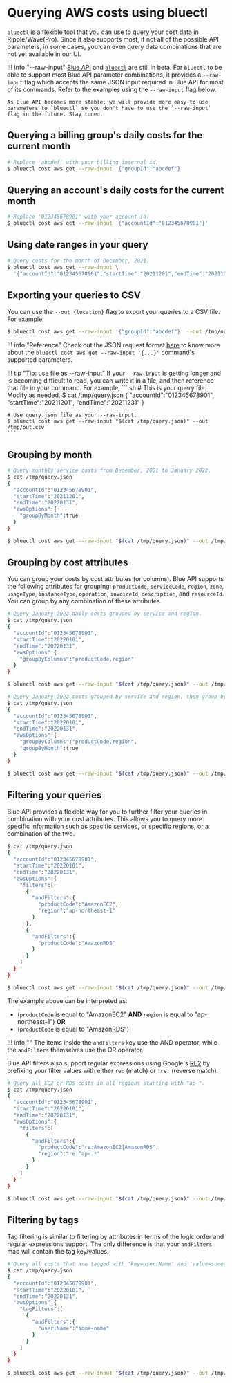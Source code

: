 # Querying AWS costs using bluectl

[`bluectl`](https://alphauslabs.github.io/docs/blueapi/bluectl/) is a flexible tool that you can use to query your cost data in Ripple/Wave(Pro). Since it also supports most, if not all of the possible API parameters, in some cases, you can even query data combinations that are not yet available in our UI.

!!! info "--raw-input"
    [Blue API](https://alphauslabs.github.io/blueapidocs/) and [`bluectl`](https://alphauslabs.github.io/docs/blueapi/bluectl/) are still in beta. For `bluectl` to be able to support most Blue API parameter combinations, it provides a `--raw-input` flag which accepts the same JSON input required in Blue API for most of its commands. Refer to the examples using the `--raw-input` flag below.

    As Blue API becomes more stable, we will provide more easy-to-use parameters to `bluectl` so you don't have to use the `--raw-input` flag in the future. Stay tuned.

## Querying a billing group's daily costs for the current month
``` sh
# Replace 'abcdef' with your billing internal id.
$ bluectl cost aws get --raw-input '{"groupId":"abcdef"}'
```

## Querying an account's daily costs for the current month
``` sh
# Replace '012345678901' with your account id.
$ bluectl cost aws get --raw-input '{"accountId":"012345678901"}'
```

## Using date ranges in your query
``` sh
# Query costs for the month of December, 2021.
$ bluectl cost aws get --raw-input \
  '{"accountId":"012345678901","startTime":"20211201","endTime":"20211231"}'
```

## Exporting your queries to CSV
You can use the `--out {location}` flag to export your queries to a CSV file. For example:
``` sh
$ bluectl cost aws get --raw-input '{"groupId":"abcdef"}' --out /tmp/out.csv
```

!!! info "Reference"
    Check out the JSON request format [here](https://alphauslabs.github.io/blueapidocs/#/Cost/Cost_ReadCosts) to know more about the `bluectl cost aws get --raw-input '{...}'` command's supported parameters.

!!! tip "Tip: use file as --raw-input"
    If your `--raw-input` is getting longer and is becoming difficult to read, you can write it in a file, and then reference that file in your command. For example,
    ``` sh
    # This is your query file. Modify as needed.
    $ cat /tmp/query.json
    {
      "accountId":"012345678901",
      "startTime":"20211201",
      "endTime":"20211231"
    }
    
    # Use query.json file as your --raw-input.
    $ bluectl cost aws get --raw-input "$(cat /tmp/query.json)" --out /tmp/out.csv
    ```

## Grouping by month
``` sh
# Query monthly service costs from December, 2021 to January 2022.
$ cat /tmp/query.json
{
  "accountId":"012345678901",
  "startTime":"20211201",
  "endTime":"20220131",
  "awsOptions":{
    "groupByMonth":true
  }
}

$ bluectl cost aws get --raw-input "$(cat /tmp/query.json)" --out /tmp/out.csv
```

## Grouping by cost attributes
You can group your costs by cost attributes (or columns). Blue API supports the following attributes for grouping: `productCode`, `serviceCode`, `region`, `zone`, `usageType`, `instanceType`, `operation`, `invoiceId`, `description`, and `resourceId`. You can group by any combination of these attributes.

``` sh
# Query January 2022 daily costs grouped by service and region.
$ cat /tmp/query.json
{
  "accountId":"012345678901",
  "startTime":"20220101",
  "endTime":"20220131",
  "awsOptions":{
    "groupByColumns":"productCode,region"
  }
}

$ bluectl cost aws get --raw-input "$(cat /tmp/query.json)" --out /tmp/out.csv
```

``` sh
# Query January 2022 costs grouped by service and region, then group by month.
$ cat /tmp/query.json
{
  "accountId":"012345678901",
  "startTime":"20220101",
  "endTime":"20220131",
  "awsOptions":{
    "groupByColumns":"productCode,region",
    "groupByMonth":true
  }
}

$ bluectl cost aws get --raw-input "$(cat /tmp/query.json)" --out /tmp/out.csv
```

## Filtering your queries
Blue API provides a flexible way for you to further filter your queries in combination with your cost attributes. This allows you to query more specific information such as specific services, or specific regions, or a combination of the two.

``` sh
$ cat /tmp/query.json
{
  "accountId":"012345678901",
  "startTime":"20220101",
  "endTime":"20220131",
  "awsOptions":{
    "filters":[
      {
        "andFilters":{
          "productCode":"AmazonEC2",
          "region":"ap-northeast-1"
        }
      },
      {
        "andFilters":{
          "productCode":"AmazonRDS"
        }
      }
    ]
  }
}

$ bluectl cost aws get --raw-input "$(cat /tmp/query.json)" --out /tmp/out.csv
```

The example above can be interpreted as:

* (`productCode` is equal to "AmazonEC2" **AND** `region` is equal to "ap-northeast-1") **OR**
* (`productCode` is equal to "AmazonRDS")

!!! info ""
    The items inside the `andFilters` key use the AND operator, while the `andFilters` themselves use the OR operator.

Blue API filters also support regular expressions using Google's [RE2](https://github.com/google/re2/wiki/Syntax) by prefixing your filter values with either `re:` (match) or `!re:` (reverse match).

``` sh
# Query all EC2 or RDS costs in all regions starting with "ap-".
$ cat /tmp/query.json
{
  "accountId":"012345678901",
  "startTime":"20220101",
  "endTime":"20220131",
  "awsOptions":{
    "filters":[
      {
        "andFilters":{
          "productCode":"re:AmazonEC2|AmazonRDS",
          "region":"re:^ap-.*"
        }
      }
    ]
  }
}

$ bluectl cost aws get --raw-input "$(cat /tmp/query.json)" --out /tmp/out.csv
```

## Filtering by tags
Tag filtering is similar to filtering by attributes in terms of the logic order and regular expressions support. The only difference is that your `andFilters` map will contain the tag key/values.

``` sh
# Query all costs that are tagged with 'key=user:Name' and 'value=some-name'.
$ cat /tmp/query.json
{
  "accountId":"012345678901",
  "startTime":"20220101",
  "endTime":"20220131",
  "awsOptions":{
    "tagFilters":[
      {
        "andFilters":{
          "user:Name":"some-name"
        }
      }
    ]
  }
}

$ bluectl cost aws get --raw-input "$(cat /tmp/query.json)" --out /tmp/out.csv
```
